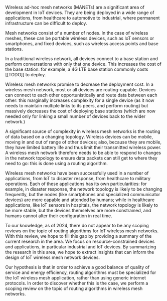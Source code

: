 Wireless ad-hoc mesh networks (MANETs) are a significant area of development in IoT devices.
They are being deployed in a wide range of applications, from healthcare to automotive to industrial,
where permanent infrastructure can be difficult to deploy.

Mesh networks consist of a number of nodes. In the case of wireless meshes, these can be portable wireless devices,
such as IoT sensors or smartphones, and fixed devices, such as wireless access points and base stations.

In a traditional wireless network, all devices connect to a base station and perform conversations with only that one device.
This increases the cost of the base station: for example, a 4G LTE base station commonly costs [[TODO]] to deploy.

Wireless mesh networks promise to decrease the deployment cost. In a wireless mesh network, most or all devices are routing-capable.
Devices can connect to each other opportunistically and route data between each other:
this marginally increases complexity for a single device (as it now needs to maintain multiple links to its peers, and perform routing)
but massively decreases the cost of deploying base stations
(which are now needed only for linking a small number of devices back to the wider network.)

A significant source of complexity in wireless mesh networks is the routing of data
based on a changing topology.
Wireless devices can be mobile, moving in and out of range of other devices;
also, because they are mobile, they have limited battery life and thus limit their transmitted wireless power.
A wireless mesh network therefore needs to be able to respond to changes in the network topology
to ensure data packets can still get to where they need to go: this is done using a routing algorithm.

Wireless mesh networks have been successfully used in a number of applications,
from IoT to disaster response, from healthcare to military operations.
Each of these applications has its own particularities:
for example, in disaster response, the network topology is likely to be changing frequently,
but the nodes (like smartphones and specialized communicator devices) are more capable and attended by humans;
while in healthcare applications, like IoT sensors in hospitals, the network topology is likely to be more stable,
but the devices themselves are more constrained, and humans cannot alter their configuration in real time.

To our knowledge, as of 2024, there do not appear to be any scoping reviews
on the topic of routing algorithms for IoT wireless mesh networks.
With this review, we hope to fill this gap by providing a summary of the current research in the area.
We focus on resource-constrained devices and applications, in particular industrial and IoT devices.
By summarizing the research in this area, we hope to extract insights that
can inform the design of IoT wireless mesh network devices.

Our hypothesis is that in order to achieve a good balance of quality of service and energy efficiency,
routing algorithms must be specialized for the IoT wireless mesh application,
rather than using generic internet protocols.
In order to discover whether this is the case, we perform a scoping review on the topic of routing algorithms in wireless mesh networks.